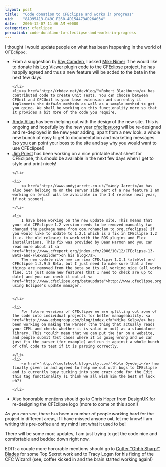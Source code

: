 ```yaml
---
layout: post
title:  "Code donation to CFEclipse and works in progress"
uid:	"8A995A13-D49C-F260-4D154473AD26A034"
date:   2006-12-07 11:06 AM +0000
categories: cfeclipse
permalink: code-donation-to-cfeclipse-and-works-in-progress
---
```

I thought I would update people on what has been happening in the world of CFEclipse:
<ul>
	<li>
		From a suggestion by <a href="http://ray.camdenfamily.com/">Ray Camden</a>, I asked <a href="http://www.mikenimer.com">Mike Nimer</a> if he would like to donate his <a href="http://www.mikenimer.com/eclipse/logviewer/index.cfm">Log Viewer</a> plugin code to the CFEclipse project, he has happily agreed and thus a new feature will be added to the beta in the next few days.

	</li>
 	<li><a href="http://rbdev.net/devblog/">Robert Blackburn</a> has contributed code to create Unit Tests. You can choose between CFUnit and CFCUnit as your base extension and currently it implements the default methods as well as a sample method to get you going. We shall be working on this functionality more so that it provides a bit more of the code you require.

</li>
	<li><a href="http://www.creative-restraint.co.uk/blog/index.cfm">Andy Allan</a> has been helping out with the design of the new site. This is ongoing and hopefully by the new year <a href="http://www.cfeclipse.org/">cfeclipse.org</a> will be re-designed and re-deployed in the new year adding, apart from a new look, a whole new bunch of easy to get to documentation and marketing messages (so you can point your boss to the site and say why you would want to use CFEclipse!)

</li>
	<li>
		<a href="http://www.thecrumb.com/">Jim Priest</a> has been working on a nice printable cheat sheet for CFEclipse, this should be available in the next few days when I get to style and print nicely!

	</li>

	<li>
		<a href="http://www.andyjarrett.co.uk/">Andy Jarett</a> has also been helping me on the server side part of a new feature I am working on (which will be available in the 1.4 release next year, if not sooner). 

	</li>
	
	<li>
		I have been working on the new update site. This means that your old CFEclipse 1.2 version needs to be removed manually (we changed the package name from com.rohanclan to org.cfeclipse) if you would like to update to 1.2.1 which is a fix in CFEclipse 1.2 (i.e. the old release) to work with the RDS plugins and Flex installations. This fix was provided by Dean Harmon and you can read more about it <a href="http://www.cfreport.org/index.cfm/2006/10/12/CFEclipse-13-Beta-and-FlexBuilder">on his blog</a>.
		The new update site now carries CFEclipse 1.2.1 (stable) and CFEclipse 1.2.9.5 Beta, but I just need to make sure that a few things are removed from the beta so its all working nice (all works fine, its just some new features that I need to check are up to date) and you can check it out at <a href="http://www.cfeclipse.org/betaupdate">http://www.cfeclipse.org/betaupdate</a> using Eclipse's update manager.


	</li>
	
	<li>
		For future versions of CFEclipse we are splitting out some of the code into individual projects for better manageability. <a href="http://www.edomgroup.com/blog/index.cfm">Mike Kelp</a> has been working on making the Parser (the thing that actually reads your CFML and checks whether it is valid or not) as a standalone library. This *could* mean that we can put the jar on a website, and people submit test cases where it is going wrong and we can just fix the parser (for example) and run it against a whole bunch of cfml code to test if it is parsing correctly.

	</li>
	<li>
		<a href="http://coolskool.blog-city.com/">Kola Oyedeji</a> has finally given in and agreed to help me out with bugs to CFEclipse and is currently busy tucking into some crazy code for the Edit this tag functionality (I think we all wish him the best of luck eh?)

	</li>
<li>
Also honorable mentions should go to Chris Hoper from <a href="http://www.designuk.com/">DesignUK for</a> re-designing the CFEclipse logo (more to come on this soon!)

</li>
</ul>

As you can see, there has been a number of people working hard for the project in different areas, if I have missed anyone out, let me know! I am writing this pre-coffee and my mind isnt what it used to be!

There will be some more updates, I am just trying to get the code nice and comfortable and bedded down right now.

EDIT: a couple more honorable mentions should go to <a href="http://blog.cutterscrossing.com/index.cfm">Cutter "Ohhh Sharp!" Blades</a> for some Top Secret work and to Tracy Logan for his fixing of the CFC Wizard! (see, coffee kicked in and the brain started working again!)